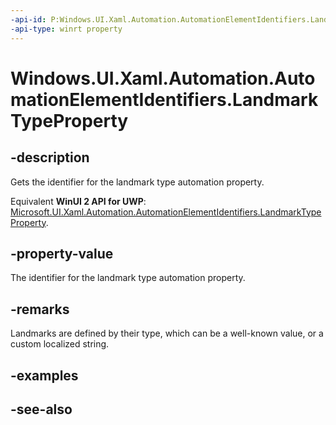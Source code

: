 ```yaml
---
-api-id: P:Windows.UI.Xaml.Automation.AutomationElementIdentifiers.LandmarkTypeProperty
-api-type: winrt property
---
```


<!-- Property syntax
public Windows.UI.Xaml.Automation.AutomationProperty LandmarkTypeProperty { get; }
-->

# Windows.UI.Xaml.Automation.AutomationElementIdentifiers.LandmarkTypeProperty

## -description
Gets the identifier for the landmark type automation property.

Equivalent **WinUI 2 API for UWP**: [Microsoft.UI.Xaml.Automation.AutomationElementIdentifiers.LandmarkTypeProperty](/windows/winui/api/microsoft.ui.xaml.automation.automationelementidentifiers.landmarktypeproperty).

## -property-value
The identifier for the landmark type automation property.

## -remarks
Landmarks are defined by their type, which can be a well-known value, or a custom localized string.

## -examples

## -see-also
